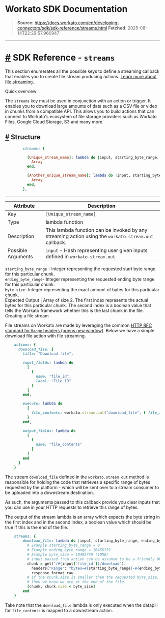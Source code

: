 # Workato SDK Documentation

> **Source**: https://docs.workato.com/en/developing-connectors/sdk/sdk-reference/streams.html
> **Fetched**: 2025-08-14T22:29:57.960947

---

# [#](<#sdk-reference-streams>) SDK Reference - `streams`

This section enumerates all the possible keys to define a streaming callback that enables you to create file stream producing actions. [Learn more about file streaming.](</developing-connectors/sdk/guides/building-actions/streaming.html>)

Quick overview

The `streams` key must be used in conjunction with an action or trigger. It enables you to download large amounts of data such as a CSV file or video in chunks from a compatible API. This allows you to build actions that can connect to Workato's ecosystem of file storage providers such as Workato Files, Google Cloud Storage, S3 and many more.

## [#](<#structure>) Structure
```ruby
        streams: {

          [Unique_stream_name]: lambda do |input, starting_byte_range, ending_byte_range, byte_size|
            Array
          end, 

          [Another_unique_stream_name]: lambda do |input, starting_byte_range, ending_byte_range, byte_size|
            Array
          end, 
        },
```

* * *

Attribute | Description  
---|---  
Key | `[Unique_stream_name]`  
Type | lambda function  
Description | This lambda function can be invoked by any streaming action using the `workato.stream.out` callback.  
Possible Arguments | `input` \- Hash representing user given inputs defined in `workato.stream.out`   
`starting_byte_range` \- Integer representing the requested start byte range for this particular chunk.   
`ending_byte_range`\- Integer representing the requested ending byte range for this particular chunk.   
`byte_size`\- Integer representing the exact amount of bytes for this particular chunk.  
Expected Output | Array of size 2. The first index represents the actual bytes for this particular chunk. The second index is a boolean value that tells the Workato framework whether this is the last chunk in the file.  
Creating a file stream

File streams on Workato are made by leveraging the common [HTTP RFC standard for `Range` headers (opens new window)](<https://datatracker.ietf.org/doc/html/rfc7233>). Below we have a simple download file action with file streaming.
```ruby
    actions: {
      download_file: {
        title: "Download file",

        input_fields: lambda do 
          [
            {
              name: "file_id",
              label: "File ID"
            }
          ]
        end,

        execute: lambda do
          {
            file_contents: workato.stream.out("download_file", { file_id: file_id })
          }
        end,

        output_fields: lambda do 
          [
            {
              name: "file_contents"
            } 
          ]
        end
      }
    }
```

The stream `download_file` defined in the `workato.stream.out` method is responsible for holding the code that retrieves a specific range of bytes requested by the platform - which will be sent over to a stream consumer to be uploaded into a downstream destination.

As such, the arguments passed to this callback provide you clear inputs that you can use in your HTTP requests to retrieve this range of bytes.

The output of the stream lambda is an array which expects the byte string in the first index and in the second index, a boolean value which should be true if this is the end of the file.
```ruby
    streams: {
        download_file: lambda do |input, starting_byte_range, ending_byte_range, byte_size|
          # Example starting_byte_range = 0
          # Example ending_byte_range = 10485759 
          # Example byte_size = 10485760 (10MB)
          # input passed from action can be assumed to be a friendly URL
          chunk = get("/#{input['file_id']}/download").
            headers("Range": "bytes=#{starting_byte_range}-#{ending_byte_range}").
            response_format_raw
          # if the chunk.size is smaller than the requested byte_size, 
          # then we know we are at the end of the file.
          [chunk, chunk.size < byte_size]
        end
    }
```

Take note that the `download_file` lambda is only executed when the datapill for `file_contents` is mapped to a downstream action.
